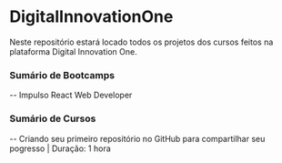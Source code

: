 # DigitalInnovationOne
Neste repositório estará locado todos os projetos dos cursos feitos na plataforma Digital Innovation One.

### Sumário de Bootcamps 
-- Impulso React Web Developer 


### Sumário de Cursos 
-- Criando seu primeiro repositório no GitHub para compartilhar seu pogresso | Duração: 1 hora 
